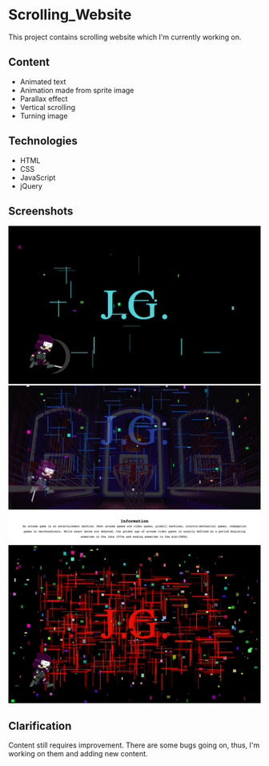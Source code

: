 # Scrolling_Website
This project contains scrolling website which I'm currently working on.

## Content
- Animated text 
- Animation made from sprite image
- Parallax effect
- Vertical scrolling
- Turning image

## Technologies
- HTML
- CSS
- JavaScript
- jQuery

## Screenshots
<img src="screenshots/screen1.png">
<img src="screenshots/screen2.png">
<img src="screenshots/screen3.png">

## Clarification
Content still requires improvement. There are some bugs going on, thus, I'm working on them and adding new content.
